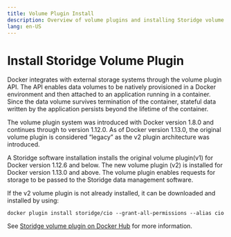 ```yaml
---
title: Volume Plugin Install
description: Overview of volume plugins and installing Storidge volume plugin for Docker
lang: en-US
---
```


# Install Storidge Volume Plugin

Docker integrates with external storage systems through the volume plugin API. The API enables data volumes to be natively provisioned in a Docker environment and then attached to an application running in a container. Since the data volume survives termination of the container, stateful data written by the application persists beyond the lifetime of the container.

The volume plugin system was introduced with Docker version 1.8.0 and continues through to version 1.12.0. As of Docker version 1.13.0, the original volume plugin is considered “legacy” as the v2 plugin architecture was introduced.

A Storidge software installation installs the original volume plugin(v1) for Docker version 1.12.6 and below. The new volume plugin (v2) is installed for Docker version 1.13.0 and above.  The volume plugin enables requests for storage to be passed to the Storidge data management software.

If the v2 volume plugin is not already installed, it can be downloaded and installed by using:

```
docker plugin install storidge/cio --grant-all-permissions --alias cio
```

See [Storidge volume plugin on Docker Hub](https://hub.docker.com/plugins/storidge-volume-plugin) for more information.
